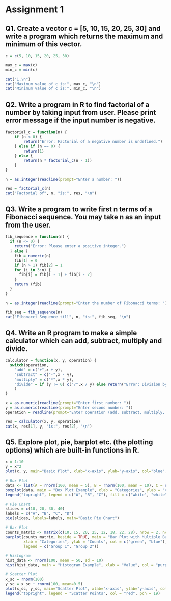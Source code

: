 # Assignment 1

## Q1. Create a vector c = [5, 10, 15, 20, 25, 30] and write a program which returns the maximum and minimum of this vector.
  ```R
  c = c(5, 10, 15, 20, 25, 30)

  max_c = max(c)
  min_c = min(c)

  cat("1.\n")
  cat("Maximum value of c is:", max_c, "\n")
  cat("Minimum value of c is:", min_c, "\n")
  ```

## Q2. Write a program in R to find factorial of a number by taking input from user. Please print error message if the input number is negative.
  ```R
  factorial_c = function(n) {
      if (n < 0) {
          return("Error: Factorial of a negative number is undefined.")
      } else if (n == 0) {
          return(1)
      } else {
          return(n * factorial_c(n - 1))
      }
  }

  n = as.integer(readline(prompt="Enter a number: "))

  res = factorial_c(n)
  cat("Factorial of", n, "is:", res, "\n")
  ```

## Q3. Write a program to write first n terms of a Fibonacci sequence. You may take n as an input from the user.
  ```R
  fib_sequence = function(n) {
    if (n <= 0) {
      return("Error: Please enter a positive integer.")
    } else {
      fib = numeric(n)
      fib[1] = 0
      if (n > 1) fib[2] = 1
      for (i in 3:n) {
        fib[i] = fib[i - 1] + fib[i - 2]
      }
      return (fib)
    }
  }

  n = as.integer(readline(prompt="Enter the number of Fibonacci terms: "))

  fib_seq = fib_sequence(n)
  cat("Fibonacci Sequence till", n, "is:", fib_seq, "\n")
  ```

## Q4. Write an R program to make a simple calculator which can add, subtract, multiply and divide.
  ```R
  calculator = function(x, y, operation) {
    switch(operation,
      "add" = c("+",x + y),
      "subtract" = c("-",x - y),
      "multiply" = c("*",x * y),
      "divide" = if (y != 0) c("/",x / y) else return("Error: Division by zero.")
      )
  }

  x = as.numeric(readline(prompt="Enter first number: "))
  y = as.numeric(readline(prompt="Enter second number: "))
  operation = readline(prompt="Enter operation (add, subtract, multiply, divide): ")

  res = calculator(x, y, operation)
  cat(x, res[1], y, "is:", res[2], "\n")
  ```

## Q5. Explore plot, pie, barplot etc. (the plotting options) which are built-in functions in R.
  ```R
  x = 1:10
  y = x^2
  plot(x, y, main="Basic Plot", xlab="x-axis", ylab="y-axis", col="blue", pch=19)

  # Box Plot
  data <- list(A = rnorm(100, mean = 5), B = rnorm(100, mean = 10), C = rnorm(100, mean = 15))
  boxplot(data, main = "Box Plot Example", xlab = "Categories", ylab = "Values")
  legend("topright", legend = c("A", "B", "C"), fill = c("white", "white", "white"))

  # Pie Chart
  slices = c(10, 20, 30, 40)
  labels = c("A", "B", "C", "D")
  pie(slices, labels=labels, main="Basic Pie Chart")

  # Bar Plot
  counts_matrix <- matrix(c(10, 15, 20, 25, 12, 18, 22, 28), nrow = 2, ncol = 4, byrow = TRUE)
  barplot(counts_matrix, beside = TRUE, main = "Bar Plot with Multiple Bars",
          xlab = "Categories", ylab = "Counts", col = c("green", "blue"),
          legend = c("Group 1", "Group 2"))

  # Histogram
  hist_data <- rnorm(100, mean = 50, sd = 10)
  hist(hist_data, main = "Histogram Example", xlab = "Value", col = "purple", border = "black", breaks = 10)

  # Scatter Plot
  x_sc = rnorm(100)
  y_sc = x_sc + rnorm(100, mean=0.5)
  plot(x_sc, y_sc, main="Scatter Plot", xlab="x-axis", ylab="y-axis", col="red", pch=19)
  legend("topright", legend = "Scatter Points", col = "red", pch = 19)
  ```
